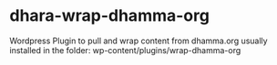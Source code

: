# dhara-wrap-dhamma-org
Wordpress Plugin to pull and wrap content from dhamma.org
usually installed in the folder: wp-content/plugins/wrap-dhamma-org
